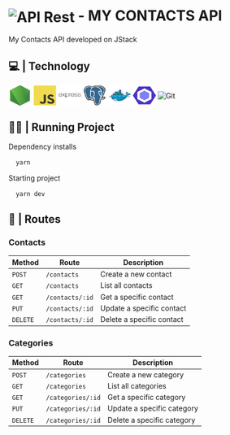 # <img align="center" alt="API Rest" height="40" width="45" src="https://user-images.githubusercontent.com/25181517/192107858-fe19f043-c502-4009-8c47-476fc89718ad.png"> - MY CONTACTS API

My Contacts API  developed on JStack

## 💻 | Technology

<div style="display: inline_block">
  <img align="center" alt="Node.js" height="40" width="45" src="https://github.com/devicons/devicon/blob/master/icons/nodejs/nodejs-original.svg">
  <img align="center" alt="JavaScript" height="40" width="45" src="https://github.com/devicons/devicon/blob/master/icons/javascript/javascript-original.svg">
  <img align="center" alt="Express" height="40" width="45" src="https://github.com/devicons/devicon/blob/master/icons/express/express-original-wordmark.svg">
  <img align="center" alt="PostgresSQL" height="40" width="45" src="https://github.com/devicons/devicon/blob/master/icons/postgresql/postgresql-original.svg">
  <img align="center" alt="Docker" height="40" width="45" src="https://github.com/devicons/devicon/blob/master/icons/docker/docker-original.svg">
  <img align="center" alt="ESlint" height="40" width="45" src="https://github.com/devicons/devicon/blob/master/icons/eslint/eslint-original.svg">
  <img align="center" alt="Git" height="40" width="45" src="https://user-images.githubusercontent.com/25181517/192108372-f71d70ac-7ae6-4c0d-8395-51d8870c2ef0.png">
</div>

## 👨‍💻 | Running Project

Dependency installs

```bash
  yarn
```

Starting project

```bash
  yarn dev
```

## 📍 | Routes

### Contacts

| Method   | Route               | Description                |
| -------- | ------------------- | -------------------------- |
| `POST`   | `/contacts`         | Create a new contact       |
| `GET`    | `/contacts`         | List all contacts          |
| `GET`    | `/contacts/:id`     | Get a specific contact     |
| `PUT`    | `/contacts/:id`     | Update a specific contact  |
| `DELETE` | `/contacts/:id`     | Delete a specific contact  |

### Categories

| Method   | Route               | Description                |
| -------- | ------------------- | -------------------------- |
| `POST`   | `/categories`       | Create a new category      |
| `GET`    | `/categories`       | List all categories        |
| `GET`    | `/categories/:id`   | Get a specific category    |
| `PUT`    | `/categories/:id`   | Update a specific category |
| `DELETE` | `/categories/:id`   | Delete a specific category |
